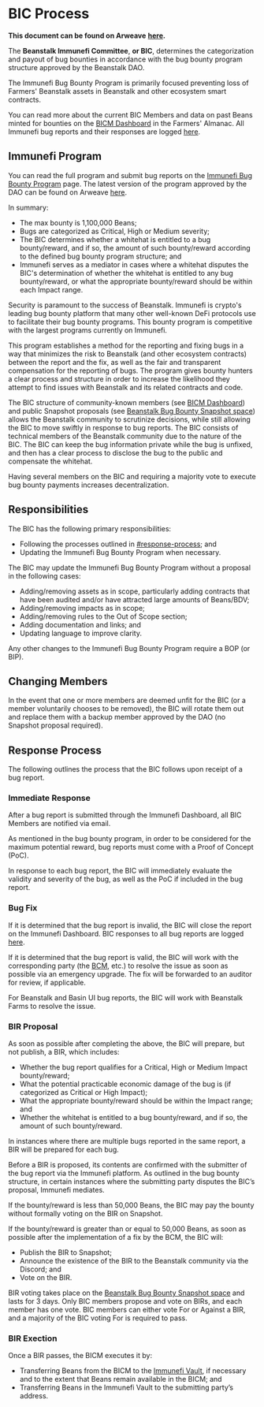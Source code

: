 # BIC Process

**This document can be found on Arweave** [**here**](https://bean.money/bic-process)**.**

The **Beanstalk Immunefi Committee**, **or BIC**, determines the categorization and payout of bug bounties in accordance with the bug bounty program structure approved by the Beanstalk DAO.

The Immunefi Bug Bounty Program is primarily focused preventing loss of Farmers' Beanstalk assets in Beanstalk and other ecosystem smart contracts.

You can read more about the current BIC Members and data on past Beans minted for bounties on the [BICM Dashboard](bicm-dashboard.md) in the Farmers' Almanac. All Immunefi bug reports and their responses are logged [here](https://community.bean.money/bug-reports).

## Immunefi Program

You can read the full program and submit bug reports on the [Immunefi Bug Bounty Program](https://immunefi.com/bounty/beanstalk) page. The latest version of the program approved by the DAO can be found on Arweave [here](https://arweave.net/ddA6z28UiKLkxfAv-VcNPP\_fEcjAZs7jII7iZfgMdu0).

In summary:

* The max bounty is 1,100,000 Beans;
* Bugs are categorized as Critical, High or Medium severity;
* The BIC determines whether a whitehat is entitled to a bug bounty/reward, and if so, the amount of such bounty/reward according to the defined bug bounty program structure; and
* Immunefi serves as a mediator in cases where a whitehat disputes the BIC's determination of whether the whitehat is entitled to any bug bounty/reward, or what the appropriate bounty/reward should be within each Impact range.

Security is paramount to the success of Beanstalk. Immunefi is crypto's leading bug bounty platform that many other well-known DeFi protocols use to facilitate their bug bounty programs. This bounty program is competitive with the largest programs currently on Immunefi.

This program establishes a method for the reporting and fixing bugs in a way that minimizes the risk to Beanstalk (and other ecosystem contracts) between the report and the fix, as well as the fair and transparent compensation for the reporting of bugs. The program gives bounty hunters a clear process and structure in order to increase the likelihood they attempt to find issues with Beanstalk and its related contracts and code.

The BIC structure of community-known members (see [BICM Dashboard](bicm-dashboard.md)) and public Snapshot proposals (see [Beanstalk Bug Bounty Snapshot space](https://snapshot.org/#/beanstalkbugbounty.eth)) allows the Beanstalk community to scrutinize decisions, while still allowing the BIC to move swiftly in response to bug reports. The BIC consists of technical members of the Beanstalk community due to the nature of the BIC. The BIC can keep the bug information private while the bug is unfixed, and then has a clear process to disclose the bug to the public and compensate the whitehat.&#x20;

Having several members on the BIC and requiring a majority vote to execute bug bounty payments increases decentralization.

## Responsibilities

The BIC has the following primary responsibilities:

* Following the processes outlined in [#response-process](bic-process.md#response-process "mention"); and
* Updating the Immunefi Bug Bounty Program when necessary.

The BIC may update the Immunefi Bug Bounty Program without a proposal in the following cases:

* Adding/removing assets as in scope, particularly adding contracts that have been audited and/or have attracted large amounts of Beans/BDV;
* Adding/removing impacts as in scope;
* Adding/removing rules to the Out of Scope section;
* Adding documentation and links; and
* Updating language to improve clarity.

Any other changes to the Immunefi Bug Bounty Program require a BOP (or BIP).

## Changing Members

In the event that one or more members are deemed unfit for the BIC (or a member voluntarily chooses to be removed), the BIC will rotate them out and replace them with a backup member approved by the DAO (no Snapshot proposal required).

## Response Process

The following outlines the process that the BIC follows upon receipt of a bug report.

### Immediate Response

After a bug report is submitted through the Immunefi Dashboard, all BIC Members are notified via email.

As mentioned in the bug bounty program, in order to be considered for the maximum potential reward, bug reports must come with a Proof of Concept (PoC).

In response to each bug report, the BIC will immediately evaluate the validity and severity of the bug, as well as the PoC if included in the bug report.

### Bug Fix

If it is determined that the bug report is invalid, the BIC will close the report on the Immunefi Dashboard. BIC responses to all bug reports are logged [here](https://community.bean.money/bug-reports).

If it is determined that the bug report is valid, the BIC will work with the corresponding party (the [BCM](bcm-dashboard.md), etc.) to resolve the issue as soon as possible via an emergency upgrade. The fix will be forwarded to an auditor for review, if applicable.

For Beanstalk and Basin UI bug reports, the BIC will work with Beanstalk Farms to resolve the issue.

### BIR Proposal

As soon as possible after completing the above, the BIC will prepare, but not publish, a BIR, which includes:

* Whether the bug report qualifies for a Critical, High or Medium Impact bounty/reward;
* What the potential practicable economic damage of the bug is (if categorized as Critical or High Impact);
* What the appropriate bounty/reward should be within the Impact range; and
* Whether the whitehat is entitled to a bug bounty/reward, and if so, the amount of such bounty/reward.

In instances where there are multiple bugs reported in the same report, a BIR will be prepared for each bug.

Before a BIR is proposed, its contents are confirmed with the submitter of the bug report via the Immunefi platform. As outlined in the bug bounty structure, in certain instances where the submitting party disputes the BIC’s proposal, Immunefi mediates.

If the bounty/reward is less than 50,000 Beans, the BIC may pay the bounty without formally voting on the BIR on Snapshot.

If the bounty/reward is greater than or equal to 50,000 Beans, as soon as possible after the implementation of a fix by the BCM, the BIC will:

* Publish the BIR to Snapshot;
* Announce the existence of the BIR to the Beanstalk community via the Discord; and
* Vote on the BIR.

BIR voting takes place on the [Beanstalk Bug Bounty Snapshot space](https://snapshot.org/#/beanstalkbugbounty.eth) and lasts for 3 days. Only BIC members propose and vote on BIRs, and each member has one vote. BIC members can either vote For or Against a BIR, and a majority of the BIC voting For is required to pass.

### BIR Exection

Once a BIR passes, the BICM executes it by:

* Transferring Beans from the BICM to the [Immunefi Vault](https://immunefisupport.zendesk.com/hc/en-us/articles/18233838041745-Vaults-System), if necessary and to the extent that Beans remain available in the BICM; and
* Transferring Beans in the Immunefi Vault to the submitting party’s address.
